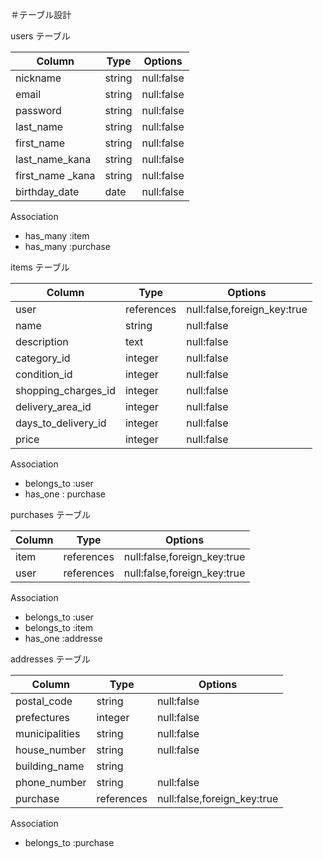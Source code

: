 ＃テーブル設計

users テーブル

| Column           | Type   | Options    |
| ---------------- | ------ | ---------- |
| nickname         | string | null:false |
| email            | string | null:false |
| password         | string | null:false |
| last_name        | string | null:false |
| first_name       | string | null:false |
| last_name_kana   | string | null:false |
| first_name _kana | string | null:false |
| birthday_date    | date   | null:false |

Association

- has_many :item
- has_many :purchase

items テーブル

| Column              | Type        | Options                     |
| ------------------- | ----------- | --------------------------- |
| user                | references  | null:false,foreign_key:true |
| name                | string      | null:false                  |
| description         | text        | null:false                  |
| category_id         | integer     | null:false                  |
| condition_id        | integer     | null:false                  |
| shopping_charges_id | integer     | null:false                  |
| delivery_area_id    | integer     | null:false                  |
| days_to_delivery_id | integer     | null:false                  |
| price               | integer     | null:false                  |

Association

- belongs_to :user
- has_one : purchase

purchases テーブル

| Column | Type       | Options                     |
| ------ | ---------- | --------------------------- |
| item   | references | null:false,foreign_key:true |
| user   | references | null:false,foreign_key:true |

Association

- belongs_to :user
- belongs_to :item
- has_one :addresse

addresses テーブル

| Column           | Type       | Options                     |
| ---------------- | ---------- | --------------------------- | 
| postal_code      | string     | null:false                  |
| prefectures      | integer    | null:false                  |
| municipalities   | string     | null:false                  |
| house_number     | string     | null:false                  |
| building_name    | string     |                             |
| phone_number     | string     | null:false                  |
| purchase         | references | null:false,foreign_key:true |

Association

- belongs_to :purchase